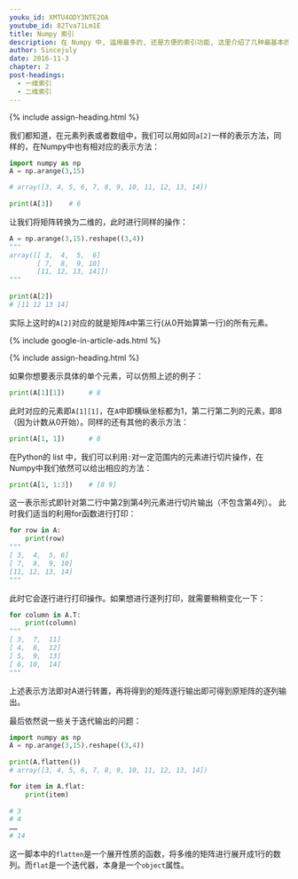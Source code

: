 ```yaml
---
youku_id: XMTU4ODY3NTE2OA
youtube_id: 82Tva71Lm1E
title: Numpy 索引
description: 在 Numpy 中, 运用最多的, 还是方便的索引功能, 这里介绍了几种最基本的索引方法.
author: Sincejuly
date: 2016-11-3
chapter: 2
post-headings:
  - 一维索引
  - 二维索引
---
```




{% include assign-heading.html %}

我们都知道，在元素列表或者数组中，我们可以用如同`a[2]`一样的表示方法，同样的，在Numpy中也有相对应的表示方法：

```python
import numpy as np
A = np.arange(3,15)

# array([3, 4, 5, 6, 7, 8, 9, 10, 11, 12, 13, 14])
         
print(A[3])    # 6
```

让我们将矩阵转换为二维的，此时进行同样的操作：

```python
A = np.arange(3,15).reshape((3,4))
"""
array([[ 3,  4,  5,  6]
       [ 7,  8,  9, 10]
       [11, 12, 13, 14]])
"""
         
print(A[2])         
# [11 12 13 14]
```

实际上这时的`A[2]`对应的就是矩阵`A`中第三行(从0开始算第一行)的所有元素。

{% include google-in-article-ads.html %}

{% include assign-heading.html %}

如果你想要表示具体的单个元素，可以仿照上述的例子：

```python
print(A[1][1])      # 8
```

此时对应的元素即`A[1][1]`，在`A`中即横纵坐标都为1，第二行第二列的元素，即8（因为计数从0开始）。同样的还有其他的表示方法：

```python
print(A[1, 1])      # 8
```

在Python的 list 中，我们可以利用`:`对一定范围内的元素进行切片操作，在Numpy中我们依然可以给出相应的方法：

```python
print(A[1, 1:3])    # [8 9]
```

这一表示形式即针对第二行中第2到第4列元素进行切片输出（不包含第4列）。
此时我们适当的利用for函数进行打印：

```python
for row in A:
    print(row)
"""    
[ 3,  4,  5, 6]
[ 7,  8,  9, 10]
[11, 12, 13, 14]
"""
```

此时它会逐行进行打印操作。如果想进行逐列打印，就需要稍稍变化一下：

```python
for column in A.T:
    print(column)
"""  
[ 3,  7,  11]
[ 4,  8,  12]
[ 5,  9,  13]
[ 6, 10,  14]
"""
```

上述表示方法即对A进行转置，再将得到的矩阵逐行输出即可得到原矩阵的逐列输出。

最后依然说一些关于迭代输出的问题：

```python
import numpy as np
A = np.arange(3,15).reshape((3,4))
         
print(A.flatten())   
# array([3, 4, 5, 6, 7, 8, 9, 10, 11, 12, 13, 14])

for item in A.flat:
    print(item)
    
# 3
# 4
……
# 14
```

这一脚本中的`flatten`是一个展开性质的函数，将多维的矩阵进行展开成1行的数列。而`flat`是一个迭代器，本身是一个`object`属性。
